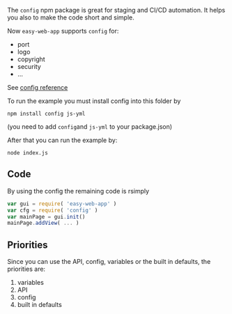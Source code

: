 The `config` npm package is great for staging and CI/CD automation. It helps you also to make the code short and simple.

Now `easy-web-app` supports `config` for:
* port
* logo
* copyright
* security
* ...

See [config reference](https://github.com/ma-ha/easy-web-app/blob/master/API-Reference.md#config-reference) 


To run the example you must install config into this folder by

    npm install config js-yml

(you need to add `config`and  `js-yml` to your package.json)

After that you can run the example by:

    node index.js

## Code

By using the config the remaining code is rsimply

```javascript    
var gui = require( 'easy-web-app' ) 
var cfg = require( 'config' )
var mainPage = gui.init()
mainPage.addView( ... )
```

## Priorities
Since you can use the API, config, variables or the built in defaults, the priorities are:
1. variables
2. API 
3. config
4. built in defaults